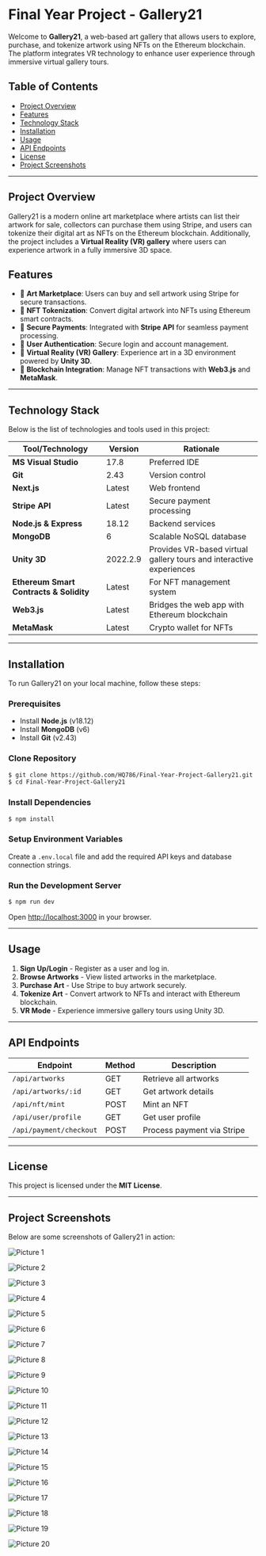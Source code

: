 # Final Year Project - Gallery21

Welcome to **Gallery21**, a web-based art gallery that allows users to explore, purchase, and tokenize artwork using NFTs on the Ethereum blockchain. The platform integrates VR technology to enhance user experience through immersive virtual gallery tours. 

## Table of Contents
- [Project Overview](#project-overview)
- [Features](#features)
- [Technology Stack](#technology-stack)
- [Installation](#installation)
- [Usage](#usage)
- [API Endpoints](#api-endpoints)
- [License](#license)
- [Project Screenshots](#project-screenshots)

---

## Project Overview
Gallery21 is a modern online art marketplace where artists can list their artwork for sale, collectors can purchase them using Stripe, and users can tokenize their digital art as NFTs on the Ethereum blockchain. Additionally, the project includes a **Virtual Reality (VR) gallery** where users can experience artwork in a fully immersive 3D space.

## Features
- 🔹 **Art Marketplace**: Users can buy and sell artwork using Stripe for secure transactions.
- 🔹 **NFT Tokenization**: Convert digital artwork into NFTs using Ethereum smart contracts.
- 🔹 **Secure Payments**: Integrated with **Stripe API** for seamless payment processing.
- 🔹 **User Authentication**: Secure login and account management.
- 🔹 **Virtual Reality (VR) Gallery**: Experience art in a 3D environment powered by **Unity 3D**.
- 🔹 **Blockchain Integration**: Manage NFT transactions with **Web3.js** and **MetaMask**.

---

## Technology Stack
Below is the list of technologies and tools used in this project:

| Tool/Technology | Version | Rationale |
|----------------|---------|-----------|
| **MS Visual Studio** | 17.8 | Preferred IDE |
| **Git** | 2.43 | Version control |
| **Next.js** | Latest | Web frontend |
| **Stripe API** | Latest | Secure payment processing |
| **Node.js & Express** | 18.12 | Backend services |
| **MongoDB** | 6 | Scalable NoSQL database |
| **Unity 3D** | 2022.2.9 | Provides VR-based virtual gallery tours and interactive experiences |
| **Ethereum Smart Contracts & Solidity** | Latest | For NFT management system |
| **Web3.js** | Latest | Bridges the web app with Ethereum blockchain |
| **MetaMask** | Latest | Crypto wallet for NFTs |

---

## Installation
To run Gallery21 on your local machine, follow these steps:

### Prerequisites
- Install **Node.js** (v18.12)
- Install **MongoDB** (v6)
- Install **Git** (v2.43)

### Clone Repository
```sh
$ git clone https://github.com/HQ786/Final-Year-Project-Gallery21.git
$ cd Final-Year-Project-Gallery21
```

### Install Dependencies
```sh
$ npm install
```

### Setup Environment Variables
Create a `.env.local` file and add the required API keys and database connection strings.

### Run the Development Server
```sh
$ npm run dev
```
Open [http://localhost:3000](http://localhost:3000) in your browser.

---

## Usage
1. **Sign Up/Login** - Register as a user and log in.
2. **Browse Artworks** - View listed artworks in the marketplace.
3. **Purchase Art** - Use Stripe to buy artwork securely.
4. **Tokenize Art** - Convert artwork to NFTs and interact with Ethereum blockchain.
5. **VR Mode** - Experience immersive gallery tours using Unity 3D.

---

## API Endpoints
| Endpoint | Method | Description |
|----------|--------|-------------|
| `/api/artworks` | GET | Retrieve all artworks |
| `/api/artworks/:id` | GET | Get artwork details |
| `/api/nft/mint` | POST | Mint an NFT |
| `/api/user/profile` | GET | Get user profile |
| `/api/payment/checkout` | POST | Process payment via Stripe |

---

## License
This project is licensed under the **MIT License**.

---

## Project Screenshots
Below are some screenshots of Gallery21 in action:


![Picture 1](images/Picture%201.png)


![Picture 2](images/Picture%202.png)


![Picture 3](images/Picture%203.png)


![Picture 4](images/Picture%204.png)


![Picture 5](images/Picture%205.png)


![Picture 6](images/Picture%206.png)


![Picture 7](images/Picture%207.png)


![Picture 8](images/Picture%208.png)


![Picture 9](images/Picture%209.png)


![Picture 10](images/Picture%210.png)


![Picture 11](images/Picture%211.png)


![Picture 12](images/Picture%212.png)


![Picture 13](images/Picture%213.png)


![Picture 14](images/Picture%214.png)


![Picture 15](images/Picture%215.png)


![Picture 16](images/Picture%216.png)


![Picture 17](images/Picture%217.png)


![Picture 18](images/Picture%218.png)


![Picture 19](images/Picture%219.png)


![Picture 20](images/Picture%220.png)


